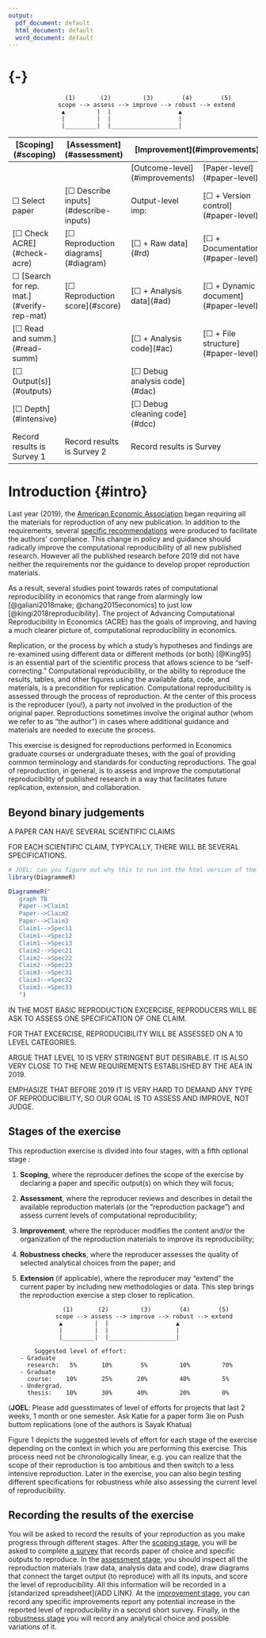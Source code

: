 ```yaml
---
output:
  pdf_document: default
  html_document: default
  word_document: default
---
```

#  {-}

                    (1)       (2)         (3)        (4)        (5)
                  scope --> assess --> improve --> robust --> extend
                   ▲         |  |                   ▲
                   |         |  |                   |
                   |_________|  |___________________|


<table><thead><tr><th>[Scoping](#scoping) </th><th>[Assessment](#assessment)</th><th colspan=2>[Improvement](#improvements)</th><th>[Robustness](#robust)</th><th>Extensions</th></tr></thead><tbody><tr><td></td><td></td><td>[Outcome-level](#improvements)</td><td>[Paper-level](#paper-level)</td></tr><tr><td>&#9744; Select paper</td><td>[&#9744; Describe inputs](#describe-inputs)</td><td>Output-level imp:</td><td>[&#9744; + Version control](#paper-level)</td><td>[&#9744; Analytical choices](#id-analy)</td><td>&#9744; New method</td></tr><tr><td>[&#9744; Check ACRE](#check-acre)</td><td>[&#9744; Reproduction diagrams](#diagram)</td><td>[&#9744; + Raw data](#rd)</td><td>[&#9744; + Documentation](#paper-level)</td><td>[&#9744; Type of choice](#id-type)</td><td>&#9744; New data</td></tr><tr><td>&#9744; [Search for rep. mat.](#verify-rep-mat)</td><td>[&#9744; Reproduction score](#score)</td><td>[&#9744; + Analysis data](#ad)</td><td>[&#9744; + Dynamic document](#paper-level)</td><td>[&#9744; Choice value](#id-val)</td><td>&#9744; New data</td></tr><tr><td>[&#9744;  Read and summ.](#read-summ)</td><td></td><td>[&#9744; + Analysis code](#ac)</td><td>[&#9744; + File structure](#paper-level)</td><td>[&#9744; Justify and test alternatives](#test-rob)</td><td></td></tr><tr><td>[&#9744; Output(s)](#outputs)</td><td></td><td>[&#9744; Debug analysis code](#dac)</td><td></td><td><td></td><td></td></tr><tr><td>[&#9744; Depth](#intensive)</td><td></td><td>[&#9744; Debug cleaning code](#dcc)</td><td></td><td></td><td></td></tr><tr><td>Record results is Survey 1</td><td>Record results is Survey 2</td><td colspan=2>Record results is Survey</td><td></td><td></td></tr></tbody></table>

# Introduction {#intro} 

 

Last year (2019), the [American Economic Association](https://www.aeaweb.org/journals/policies/data-code/) began requiring all the materials for reproduction of any new publication. In addition to the requirements, several [specific recommendations](https://aeadataeditor.github.io/aea-de-guidance/) were produced to facilitate the authors' compliance. This change in policy and guidance should radically improve the computational reproducibility of all new published research. However all the published research before 2019 did not have neither the requirements nor the guidance to develop proper reproduction materials.

As a result, several studies point towards rates of computational reproducibility in economics that range from alarmingly low [@galiani2018make; @chang2015economics] to just low [@kingi2018reproducibility]. The project of Advancing Computational Reproducibility in Economics (ACRE) has the goals of improving, and having a much clearer picture of, computational reproducibility in economics.

Replication, or the process by which a study’s hypotheses and findings are re-examined using different data or different methods (or both) [@King95] is an essential part of the scientific process that allows science to be “self-correcting.” Computational reproducibility, or the ability to reproduce the results, tables, and other figures using the available data, code, and materials, is a precondition for replication. Computational reproducibility is assessed through the process of reproduction. At the center of this process is the reproducer (you!), a party not involved in the production of the original paper. Reproductions sometimes involve the original author (whom we refer to as “the author”) in cases where additional guidance and materials are needed to execute the process.  

This exercise is designed for reproductions performed in Economics graduate courses or undergraduate theses, with the goal of providing common terminology and standards for conducting reproductions. The goal of reproduction, in general, is to assess and improve the computational reproducibility of published research in a way that facilitates future replication, extension, and collaboration.   


## Beyond binary judgements

A PAPER CAN HAVE SEVERAL SCIENTIFIC CLAIMS

FOR EACH SCIENTIFIC CLAIM, TYPYCALLY, THERE WILL BE SEVERAL SPECIFICATIONS. 



```r
# JOEL: can you figure out why this to run int the html version of the book?
library(DiagrammeR)

DiagrammeR("
   graph TB
   Paper-->Claim1
   Paper-->Claim2
   Paper-->Claim3
   Claim1-->Spec11
   Claim1-->Spec12
   Claim1-->Spec13
   Claim2-->Spec21
   Claim2-->Spec22
   Claim2-->Spec23
   Claim3-->Spec31
   Claim3-->Spec32
   Claim3-->Spec33
   ")
```


IN THE MOST BASIC REPRODUCTION EXCERCISE, REPRODUCERS WILL BE ASK TO ASSESS ONE SPECIFICATION OF ONE CLAIM. 

FOR THAT EXCERCISE, REPRODUCIBILITY WILL BE ASSESSED ON A 10 LEVEL CATEGORIES. 

ARGUE THAT LEVEL 10 IS VERY STRINGENT BUT DESIRABLE. IT IS ALSO VERY CLOSE TO THE NEW REQUIREMENTS ESTABLISHED BY THE AEA IN 2019. 

EMPHASIZE THAT BEFORE 2019 IT IS VERY HARD TO DEMAND ANY TYPE OF REPRODUCIBILITY, SO OUR GOAL IS TO ASSESS AND IMPROVE, NOT JUDGE. 


## Stages of the exercise

This reproduction exercise is divided into four stages, with a fifth optional stage :   

1.	**Scoping**, where the reproducer defines the scope of the exercise by declaring a paper and specific output(s) on which they will focus;  
2.	**Assessment**, where the reproducer reviews and describes in detail the available reproduction materials (or the “reproduction package”) and assess current levels of computational reproducibility;  
3.	**Improvement**, where the reproducer modifies the content and/or the organization of the reproduction materials to improve its reproducibility;  
4.	**Robustness checks**, where the reproducer assesses the quality of selected analytical choices from the paper; and  
5.	**Extension** (if applicable), where the reproducer  may “extend” the current paper by including new methodologies or data. This step brings the reproduction exercise a step closer to replication.


                    (1)       (2)         (3)        (4)        (5)
                  scope --> assess --> improve --> robust --> extend
                   ▲         |  |                   ▲
                   |         |  |                   |
                   |_________|  |___________________|

            Suggested level of effort:
        - Graduate
          research:   5%       10%        5%         10%         70%
        - Graduate
          course:    10%       25%       20%         40%         5%
        - Undergrad.
          thesis:    10%       30%       40%         20%         0%

(**JOEL**: Please add guesstimates of level of efforts for projects that last 2 weeks, 1 month or one semester. Ask Katie for a paper form 3ie on Push buttom replications (one of the authors is Sayak Khatua)

Figure 1 depicts the suggested levels of effort for each stage of the exercise depending on the context in which you are performing this exercise. This process need not be chronologically linear, e.g. you can realize that the scope of their reproduction is too ambitious and then switch to a less intensive reproduction. Later in the exercise, you can also begin testing different specifications for robustness while also assessing the current level of reproducibility.

## Recording the results of the exercise

You will be asked to record the results of your reproduction as you make progress through different stages. After the [scoping stage](#scoping), you will be asked to complete [a survey](https://berkeley.qualtrics.com/jfe/form/SV_8hLHNI6LGSYchEN) that records paper of choice and specific outputs to reproduce. In the [assessment stage](#assessment), you should inspect all the reproduction materials (raw data, analysis data and code), draw diagrams that connect the target output (to reproduce) with all its inputs, and score the level of reproducibility. All this information will be recorded in a [standarized spreadsheet](ADD LINK). At the [improvement  stage]((#improvements)), you can record any specific improvements report any potential increase in the reported level of reproducibility in a second short survey. Finally, in the [robustness stage](#robust) you will record any analytical choice and possible variations of it.
